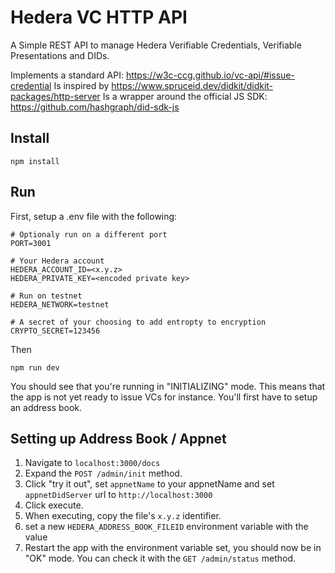 # Hedera VC HTTP API

A Simple REST API to manage Hedera Verifiable Credentials, Verifiable Presentations and DIDs.

Implements a standard API: https://w3c-ccg.github.io/vc-api/#issue-credential
Is inspired by https://www.spruceid.dev/didkit/didkit-packages/http-server
Is a wrapper around the official JS SDK: https://github.com/hashgraph/did-sdk-js

## Install

```
npm install
```

## Run

First, setup a .env file with the following:

```.env
# Optionaly run on a different port
PORT=3001

# Your Hedera account
HEDERA_ACCOUNT_ID=<x.y.z>
HEDERA_PRIVATE_KEY=<encoded private key>

# Run on testnet
HEDERA_NETWORK=testnet

# A secret of your choosing to add entropty to encryption
CRYPTO_SECRET=123456
```

Then 

```
npm run dev
```

You should see that you're running in "INITIALIZING" mode. This means that the app is not yet ready to issue VCs for instance.
You'll first have to setup an address book.

## Setting up Address Book / Appnet

1. Navigate to `localhost:3000/docs`
2. Expand the `POST /admin/init` method. 
3. Click "try it out", set `appnetName` to your appnetName and set `appnetDidServer` url to `http://localhost:3000`
4. Click execute.
5. When executing, copy the file's `x.y.z` identifier.
6. set a new `HEDERA_ADDRESS_BOOK_FILEID` environment variable with the value
7. Restart the app with the environment variable set, you should now be in "OK" mode. You can check it with the `GET /admin/status` method.